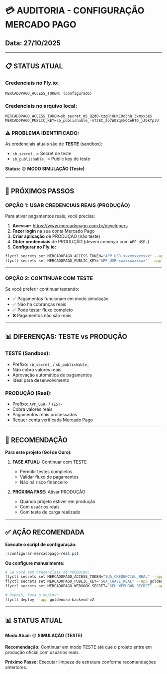 # 💳 AUDITORIA - CONFIGURAÇÃO MERCADO PAGO
## Data: 27/10/2025

---

## 📋 **STATUS ATUAL**

### **Credenciais no Fly.io:**
```
MERCADOPAGO_ACCESS_TOKEN: (configurado)
```

### **Credenciais no arquivo local:**
```
MERCADOPAGO_ACCESS_TOKEN=sb_secret_m5_QZd0-czgRjHHKC9o3hQ_3xmyx3eS
MERCADOPAGO_PUBLIC_KEY=sb_publishable_-mT3EC_2o7W0ZqmkQCeHTQ_jJ6kYpzU
```

### **⚠️ PROBLEMA IDENTIFICADO:**

As credenciais atuais são de **TESTE** (sandbox):
- `sb_secret_` = Secret de teste
- `sb_publishable_` = Public key de teste

**Status:** 🟡 **MODO SIMULAÇÃO (Teste)**

---

## 🎯 **PRÓXIMOS PASSOS**

### **OPÇÃO 1: USAR CREDENCIAIS REAIS (PRODUÇÃO)**

Para ativar pagamentos reais, você precisa:

1. **Acessar:** https://www.mercadopago.com.br/developers
2. **Fazer login** na sua conta Mercado Pago
3. **Criar aplicação** de PRODUÇÃO (não teste)
4. **Obter credenciais** de PRODUÇÃO (devem começar com `APP_USR-`)
5. **Configurar no Fly.io:**

```bash
flyctl secrets set MERCADOPAGO_ACCESS_TOKEN="APP_USR-xxxxxxxxxxxx" --app goldeouro-backend-v2
flyctl secrets set MERCADOPAGO_PUBLIC_KEY="APP_USR-xxxxxxxxxxxx" --app goldeouro-backend-v2
```

---

### **OPÇÃO 2: CONTINUAR COM TESTE**

Se você preferir continuar testando:

- ✅ Pagamentos funcionam em modo simulação
- ✅ Não há cobranças reais
- ✅ Pode testar fluxo completo
- ❌ Pagamentos não são reais

---

## 📊 **DIFERENÇAS: TESTE vs PRODUÇÃO**

### **TESTE (Sandbox):**
- Prefixo: `sb_secret_` / `sb_publishable_`
- Não cobra valores reais
- Aprovação automática de pagamentos
- Ideal para desenvolvimento

### **PRODUÇÃO (Real):**
- Prefixo: `APP_USR-` / `TEST-`
- Cobra valores reais
- Pagamentos reais processados
- Requer conta verificada Mercado Pago

---

## 🚀 **RECOMENDAÇÃO**

**Para este projeto (Gol de Ouro):**

1. **FASE ATUAL:** Continuar com TESTE
   - Permitir testes completos
   - Validar fluxo de pagamentos
   - Não há risco financeiro

2. **PRÓXIMA FASE:** Ativar PRODUÇÃO
   - Quando projeto estiver em produção
   - Com usuários reais
   - Com teste de carga realizado

---

## ✅ **AÇÃO RECOMENDADA**

**Execute o script de configuração:**

```powershell
.\configurar-mercadopago-real.ps1
```

**Ou configure manualmente:**

```bash
# Se você tem credenciais de PRODUÇÃO:
flyctl secrets set MERCADOPAGO_ACCESS_TOKEN="SUA_CREDENCIAL_REAL" --app goldeouro-backend-v2
flyctl secrets set MERCADOPAGO_PUBLIC_KEY="SUA_CHAVE_REAL" --app goldeouro-backend-v2
flyctl secrets set MERCADOPAGO_WEBHOOK_SECRET="SEU_WEBHOOK_SECRET" --app goldeouro-backend-v2

# Depois, faça o deploy:
flyctl deploy --app goldeouro-backend-v2
```

---

## 📊 **STATUS ATUAL**

**Modo Atual:** 🟡 **SIMULAÇÃO (TESTE)**

**Recomendação:** Continuar em modo TESTE até que o projeto entre em produção oficial com usuários reais.

**Próximo Passo:** Executar limpeza de estrutura conforme recomendações anteriores.
